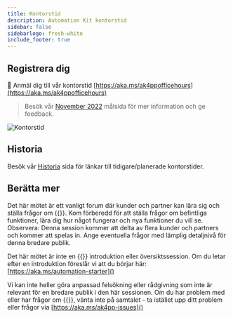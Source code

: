 ```yaml
---
title: Kontorstid
description: Automation Kit kontorstid
sidebar: false
sidebarlogo: fresh-white
include_footer: true
---
```

## Registrera dig

<g-emoji class="g-emoji" alias="calendar" fallback-src="https://github.githubassets.com/images/icons/emoji/unicode/1f4c6.png">📆</g-emoji> Anmäl dig till vår kontorstid [https://aka.ms/ak4ppofficehours](https://aka.ms/ak4ppofficehours)

> Besök vår [November 2022](/sv/office-hours/november-2022) målsida för mer information och ge feedback.

![Kontorstid](/images/office-hours.png)

## Historia

Besök vår [Historia](/sv/office-hours/history) sida för länkar till tidigare/planerade kontorstider.

## Berätta mer

Det här mötet är ett vanligt forum där kunder och partner kan lära sig och ställa frågor om {{<product-name>}}. Kom förberedd för att ställa frågor om befintliga funktioner, lära dig hur något fungerar och nya funktioner du vill se. Observera: Denna session kommer att delta av flera kunder och partners och kommer att spelas in. Ange eventuella frågor med lämplig detaljnivå för denna bredare publik.

Det här mötet är inte en {{<product-name>}} introduktion eller översiktssession. Om du letar efter en introduktion föreslår vi att du börjar här: [https://aka.ms/automation-starter]()

Vi kan inte heller göra anpassad felsökning eller rådgivning som inte är relevant för en bredare publik i den här sessionen. Om du har problem med eller har frågor om {{<product-name>}}, vänta inte på samtalet - ta istället upp ditt problem eller frågor via [https://aka.ms/ak4pp-issues]()
